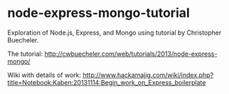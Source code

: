node-express-mongo-tutorial
===========================

Exploration of Node.js, Express, and Mongo using tutorial by Christopher Buecheler.

The tutorial: http://cwbuecheler.com/web/tutorials/2013/node-express-mongo/

Wiki with details of work: http://www.hackamajig.com/wiki/index.php?title=Notebook:Kaben:20131114:Begin_work_on_Express_boilerplate
